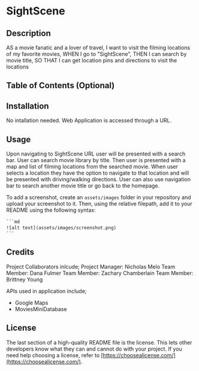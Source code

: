 # SightScene

## Description
AS a movie fanatic and a lover of travel, I want to visit the filming locations of my favorite movies, WHEN I go to "SightScene", THEN I can search by movie title, SO THAT I can get location pins and directions to visit the locations

## Table of Contents (Optional)

## Installation
No intallation needed. Web Application is accessed through a URL. 

## Usage
Upon navigating to SightScene URL user will be presented with a search bar. User can search movie library by title. Then user is presented with a map and list of filming locations from the searched movie. When user selects a location they have the option to navigate to that location and will be presented with driving/walking directions. User can also use navigation bar to search another movie title or go back to the homepage.

To add a screenshot, create an `assets/images` folder in your repository and upload your screenshot to it. Then, using the relative filepath, add it to your README using the following syntax:

    ```md
    ![alt text](assets/images/screenshot.png)
    ```

## Credits

Project Collaborators inlcude;
Project Manager: Nicholas Melo
Team Member: Dana Fulmer
Team Member: Zachary Chamberlain
Team Member: Brittney Young

APIs used in application include;
* Google Maps
* MoviesMiniDatabase

## License
The last section of a high-quality README file is the license. This lets other developers know what they can and cannot do with your project. If you need help choosing a license, refer to [https://choosealicense.com/](https://choosealicense.com/).
